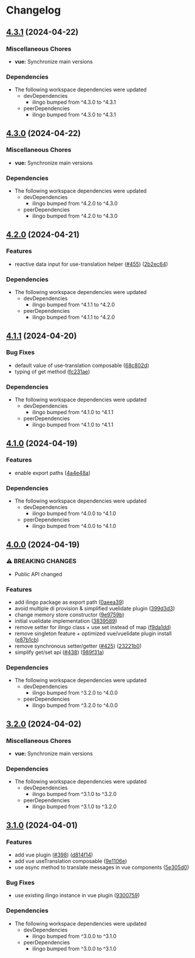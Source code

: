 # Changelog

## [4.3.1](https://github.com/tada5hi/ilingo/compare/vue-v4.3.0...vue-v4.3.1) (2024-04-22)


### Miscellaneous Chores

* **vue:** Synchronize main versions


### Dependencies

* The following workspace dependencies were updated
  * devDependencies
    * ilingo bumped from ^4.3.0 to ^4.3.1
  * peerDependencies
    * ilingo bumped from ^4.3.0 to ^4.3.1

## [4.3.0](https://github.com/tada5hi/ilingo/compare/vue-v4.2.0...vue-v4.3.0) (2024-04-22)


### Miscellaneous Chores

* **vue:** Synchronize main versions


### Dependencies

* The following workspace dependencies were updated
  * devDependencies
    * ilingo bumped from ^4.2.0 to ^4.3.0
  * peerDependencies
    * ilingo bumped from ^4.2.0 to ^4.3.0

## [4.2.0](https://github.com/tada5hi/ilingo/compare/vue-v4.1.1...vue-v4.2.0) (2024-04-21)


### Features

* reactive data input for use-translation helper ([#455](https://github.com/tada5hi/ilingo/issues/455)) ([2b2ec64](https://github.com/tada5hi/ilingo/commit/2b2ec64550cf4e0e42d73e8f9d8713e59cf06c84))


### Dependencies

* The following workspace dependencies were updated
  * devDependencies
    * ilingo bumped from ^4.1.1 to ^4.2.0
  * peerDependencies
    * ilingo bumped from ^4.1.1 to ^4.2.0

## [4.1.1](https://github.com/tada5hi/ilingo/compare/vue-v4.1.0...vue-v4.1.1) (2024-04-20)


### Bug Fixes

* default value of use-translation composable ([68c802d](https://github.com/tada5hi/ilingo/commit/68c802dbf781bc7e9ad6cc7d578cee5db9b89bf8))
* typing of get method ([fc231ae](https://github.com/tada5hi/ilingo/commit/fc231ae8816748da0395563c9d02f3d5d34022c2))


### Dependencies

* The following workspace dependencies were updated
  * devDependencies
    * ilingo bumped from ^4.1.0 to ^4.1.1
  * peerDependencies
    * ilingo bumped from ^4.1.0 to ^4.1.1

## [4.1.0](https://github.com/tada5hi/ilingo/compare/vue-v4.0.0...vue-v4.1.0) (2024-04-19)


### Features

* enable export paths ([4a4e48a](https://github.com/tada5hi/ilingo/commit/4a4e48af5100abcfc533d91ca9b116fa93bf6b68))


### Dependencies

* The following workspace dependencies were updated
  * devDependencies
    * ilingo bumped from ^4.0.0 to ^4.1.0
  * peerDependencies
    * ilingo bumped from ^4.0.0 to ^4.1.0

## [4.0.0](https://github.com/tada5hi/ilingo/compare/vue-v3.2.0...vue-v4.0.0) (2024-04-19)


### ⚠ BREAKING CHANGES

* Public API changed

### Features

* add ilingo package as export path ([0aeea39](https://github.com/tada5hi/ilingo/commit/0aeea39f054ed7e66529cb756554a8e4e0024686))
* avoid multiple di provision & simplified vuelidate plugin ([399d3d3](https://github.com/tada5hi/ilingo/commit/399d3d3c676ee89b7e5470453813c9fafde931b8))
* change memory store constructor ([9e9759b](https://github.com/tada5hi/ilingo/commit/9e9759b98eb85afeaa7f6ee4984246937c88337d))
* initial vuelidate implementation ([3839589](https://github.com/tada5hi/ilingo/commit/383958902729e933e2c746075d6806a766cb353d))
* remove setter for ilingo class + use set instead of map ([f9da1dd](https://github.com/tada5hi/ilingo/commit/f9da1dd82df396674ad693770bb7b681140218d0))
* remove singleton feature + optimized vue/vuelidate plugin install ([e87b1cb](https://github.com/tada5hi/ilingo/commit/e87b1cbc8b671f34906dda6f53d1113f8e1e2811))
* remove synchronous setter/getter ([#425](https://github.com/tada5hi/ilingo/issues/425)) ([23221b0](https://github.com/tada5hi/ilingo/commit/23221b07c7cac865adc2cdb98c55e7904f15fd40))
* simplify get/set api ([#438](https://github.com/tada5hi/ilingo/issues/438)) ([989f31a](https://github.com/tada5hi/ilingo/commit/989f31a3d38b6c08a776e9afe9db2df3e05fd44c))


### Dependencies

* The following workspace dependencies were updated
  * devDependencies
    * ilingo bumped from ^3.2.0 to ^4.0.0
  * peerDependencies
    * ilingo bumped from ^3.2.0 to ^4.0.0

## [3.2.0](https://github.com/tada5hi/ilingo/compare/vue-v3.1.0...vue-v3.2.0) (2024-04-02)


### Miscellaneous Chores

* **vue:** Synchronize main versions


### Dependencies

* The following workspace dependencies were updated
  * devDependencies
    * ilingo bumped from ^3.1.0 to ^3.2.0
  * peerDependencies
    * ilingo bumped from ^3.1.0 to ^3.2.0

## [3.1.0](https://github.com/tada5hi/ilingo/compare/vue-v3.0.0...vue-v3.1.0) (2024-04-01)


### Features

* add vue plugin  ([#398](https://github.com/tada5hi/ilingo/issues/398)) ([d814f14](https://github.com/tada5hi/ilingo/commit/d814f148a93327409c6b29eded370e5bb22d05ce))
* add vue useTranslation composable ([9e1106e](https://github.com/tada5hi/ilingo/commit/9e1106eb4c108cf7935d73a798c695c9f87c8e20))
* use async method to translate messages in vue components ([5e305d0](https://github.com/tada5hi/ilingo/commit/5e305d069fb5241b17b43d9940497dd38234fd1d))


### Bug Fixes

* use existing ilingo instance in vue plugin ([9300759](https://github.com/tada5hi/ilingo/commit/93007599204cabf841823378de07d3326190d487))


### Dependencies

* The following workspace dependencies were updated
  * devDependencies
    * ilingo bumped from ^3.0.0 to ^3.1.0
  * peerDependencies
    * ilingo bumped from ^3.0.0 to ^3.1.0
